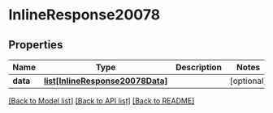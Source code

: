 # InlineResponse20078

## Properties
Name | Type | Description | Notes
------------ | ------------- | ------------- | -------------
**data** | [**list[InlineResponse20078Data]**](InlineResponse20078Data.md) |  | [optional] 

[[Back to Model list]](../README.md#documentation-for-models) [[Back to API list]](../README.md#documentation-for-api-endpoints) [[Back to README]](../README.md)

